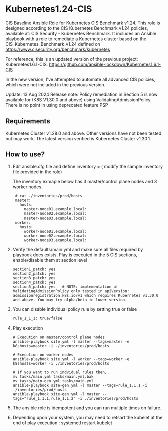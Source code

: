 # Kubernetes1.24-CIS
CIS Baseline Ansible Role for Kubernetes CIS Benchmark v1.24.
This role is designed according to the CIS Kubernetes Benchmark v1.24 policies, available at: CIS Security - Kubernetes Benchmark.
It includes an Ansible playbook with a role to remediate a Kubernetes cluster based on the CIS_Kubernetes_Benchmark_v1.24 defined on https://www.cisecurity.org/benchmark/kubernetes

For reference, this is an updated version of the previous project: Kubernetes1.6.1-CIS. https://github.com/ansible-lockdown/Kubernetes1.6.1-CIS

In the new version, I've attempted to automate all advanced CIS policies, which were not included in the previous version.

Update: 13 Aug 2024
Release note: Policy remediation in Section 5 is now available for (K8S V1.30.0 and above) using ValidatingAdmissionPolicy. There is no point in using deprecated feature PSP

Requirements
------------
Kubernetes Cluster v1.28.0 and above. Other versions have not been tested but may work. The latest version verified is Kubernetes Cluster v1.30.1.


How to use?
------------
1. Edit ansible.cfg file and define inventory = ( modify the sample inventory file provided in the role)

    The inventory exmaple below has 3 master/control plane nodes and 3 worker nodes.
   ```
    # cat ./inventories/prod/hosts
    master:
      hosts:
        master-node01.example.local:
        master-node02.example.local:
        master-node03.example.local:
    worker:
      hosts:
        worker-node01.example.local:
        worker-node02.example.local:
        worker-node03.example.local:
    ```

3. Verify the defaults/main.yml and make sure all files required by playbook does exists.
   Play is executed in the 5 CIS sections, enable/disable them at section level
   ```
   section1_patch: yes
   section2_patch: yes
   section3_patch: yes
   section4_patch: yes
   section5_patch: yes   # NOTE: implementation of ValidatingAdmissionPolicy only tested in apiVersion: admissionregistration.k8s.io/v1 which requires Kubernetes v1.30.0 and above. You may try alpha/beta in lower version.
    ```

4. You can disable individual policy rule by setting true or false
   ```
   rule_1_1_1: true/false
   ```

5. Play execution
    ```
   # Execution on master/control plane nodes
   ansible-playbook site.yml -l master --tags=master -e k8shosts=master -i ./inventories/prod/hosts
   
   # Execution on worker nodes
   ansible-playbook site.yml -l worker --tags=worker -e k8shosts=worker -i ./inventories/prod/hosts

   # If you want to run indvidual rules then,
   mv tasks/main.yml tasks/main.yml.bak
   mv tasks/main-gen.yml tasks/main.yml
   ansible-playbook site-gen.yml -l master --tags=rule_1.1.1 -i ./inventories/prod/hosts
   ansible-playbook site-gen.yml -l master --tags="rule_1.1.1,rule_1.1.2" -i ./inventories/prod/hosts
    ```
6. The ansible role is idempotent and you can run multiple times on failure.
   
7. Depending upon your system, you may need to retsart the kubelet at the end of play execution : systemctl restart kubelet
   

